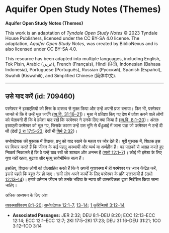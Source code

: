 # Aquifer Open Study Notes (Themes)

**Aquifer Open Study Notes (Themes)**

This work is an adaptation of *Tyndale Open Study Notes* © 2023 Tyndale House Publishers, licensed under the CC BY\-SA 4\.0 license. The adaptation, *Aquifer Open Study Notes*, was created by BiblioNexus and is also licensed under CC BY\-SA 4\.0\.

This resource has been adapted into multiple languages, including English, Tok Pisin, Arabic (عربي), French (Français), Hindi (हिंदी), Indonesian (Bahasa Indonesia), Portuguese (Português), Russian (Русский), Spanish (Español), Swahili (Kiswahili), and Simplified Chinese (简体中文).



--------------------------------

## उसे याद करें (id: 709460)

परमेश्वर ने इस्राएलियों को मिस्र के दासत्व से मुक्त किया और उन्हें अपनी प्रजा बनाया। फिर भी, परमेश्वर जानते थे कि वे उन्हें भूल जाएँगे ([व्य.वि. 31:16–21](https://ref.ly/Deut31:16-Deut31:21))। मूसा ने प्रतिज्ञा किए गए देश में प्रवेश करने वाले लोगों को चेतावनी दी कि वे हमेशा याद रखें कि परमेश्वर ने उनके लिए क्या किया है ([व्य.वि. 8:1–20](https://ref.ly/Deut8:1-Deut8:20))। अंततः इस्राएली परमेश्वर को भूल गए, जिसके कारण उन्हें उस भूमि से बँधुआई में जाना पड़ा जो परमेश्वर ने उन्हें दी थी (देखें [2 रा 17:5–23](https://ref.ly/2Kgs17:5-2Kgs17:23); देखें भी [यिर्म 2:32](https://ref.ly/Jer2:32))।

सभोपदेशक की पुस्तक में शिक्षक, प्रभु को याद रखने के महत्व पर जोर देते हैं। पूरी पुस्तक में, शिक्षक इस पर विचार करते हैं कि जीवन के कई पहलू अस्थायी और व्यर्थ या अर्थहीन हैं। वह पाठकों से आग्रह करते हुए निष्कर्ष निकालते हैं कि वे उन्हें याद रखें जो शाश्वत और अनन्त हैं ([सभो 12:1–7](https://ref.ly/Eccl12:1-Eccl12:7))। कोई भी हमेशा के लिए युवा नहीं रहता, बुढ़ापा और मृत्यु सार्वभौमिक सत्य हैं। 

इसलिए, शिक्षक लोगों को प्रोत्साहित करते हैं कि वे अपनी युवावस्था में ही परमेश्वर पर ध्यान केंद्रित करें, इससे पहले कि बहुत देर हो जाए। सभी लोग अपने कार्यों के लिए परमेश्वर के प्रति उत्तरदायी हैं ([सभो 12:13–14](https://ref.ly/Eccl12:13-Eccl12:14))। हमारे वर्तमान जीवन को उनके भविष्य के न्याय की वास्तविकता द्वारा निर्देशित किया जाना चाहिए। 

अधिक अध्ययन के लिए अंश

[व्यवस्थाविवरण 8:1–20](https://ref.ly/Deut8:1-Deut8:20); [सभोपदेशक 12:1–7](https://ref.ly/Eccl12:1-Eccl12:7), [13–14](https://ref.ly/Eccl12:13-Eccl12:14); [1 कुरिन्थियों 3:12–14](https://ref.ly/1Cor3:12-1Cor3:14)

* **Associated Passages:** JER 2:32; DEU 8:1–DEU 8:20; ECC 12:13–ECC 12:14; ECC 12:1–ECC 12:7; 2KI 17:5–2KI 17:23; DEU 31:16–DEU 31:21; 1CO 3:12–1CO 3:14

